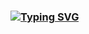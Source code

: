 ### [![Typing SVG](https://readme-typing-svg.demolab.com/?lines=Sanctensys+🎮;Software+Developer;XR+Developer;Web+Developer;Mobile+Developer;Game+Developer;UX+Designer)](https://git.io/typing-svg)

<!--
Typing Svg: https://github.com/DenverCoder1/readme-typing-svg
-->
